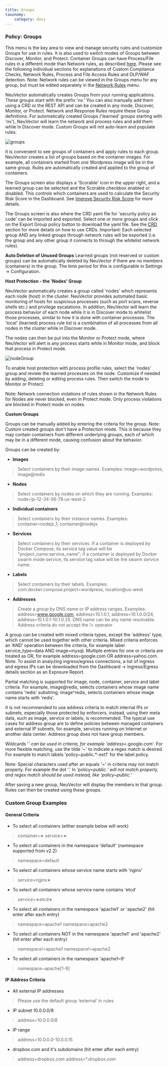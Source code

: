 ```yaml
---
title: Groups
taxonomy:
    category: docs
---
```


### Policy: Groups

This menu is the key area to view and manage security rules and customize Groups for use in rules. It is also used to switch modes of Groups between Discover, Monitor, and Protect. Container Groups can have Process/File rules in a different mode than Network rules, as described [here](/policy/modes#split-policy-mode). Please see the following individual sections for explanations of Custom Compliance Checks, Network Rules, Process and File Access Rules and DLP/WAF detection. Note: Network rules can be viewed in the Groups menu for any group, but must be edited separately in the [Network Rules](/policy/networkrules) menu.
 
NeuVector automatically creates Groups from your running applications. These groups start with the prefix 'nv.' You can also manually add them using a CRD or the REST API and can be created in any mode, Discover, Monitor, or Protect. Network and Response Rules require these Group definitions. For automatically created Groups ('learned' groups starting with 'nv'), NeuVector will learn the network and process rules and add them while in Discover mode. Custom Groups will not auto-learn and populate rules.

![groups](5_groups.png)

It is convenient to see groups of containers and apply rules to each group. NeuVector creates a list of groups based on the container images. For example, all containers started from one Wordpress image will be in the same group. Rules are automatically created and applied to the group of containers.

The Groups screen also displays a 'Scorable' icon in the upper right, and a learned group can be selected and the Scorable checkbox enabled or disabled. This controls which containers are used to calculate the Security Risk Score in the Dashboard. See [Improve Security Risk Score](/navigation/improve_score#improving-the-security-risk-score) for more details.

The Groups screen is also where the CRD yaml file for 'security policy as code' can be imported and exported. Select one or more groups and click on the Export Group policy button to download the yaml file. See the [CRD](/policy/usingcrd) section for more details on how to use CRDs. Important: Each selected group AND any linked groups through network rules will be exported (i.e. the group and any other group it connects to through the whitelist network rules).

<strong>Auto Deletion of Unused Groups</strong>
Learned groups (not reserved or custom groups) can be automatically deleted by NeuVector if there are no members (containers) in the group. The time period for this is configurable in Settings -> Configuration.

<strong>Host Protection - the 'Nodes' Group</strong>

NeuVector automatically creates a group called 'nodes' which represents each node (host) in the cluster. NeuVector provides automated basic monitoring of hosts for suspicious processes (such as port scans, reverse shells etc.) and privilege escalations. In addition, NeuVector will learn the process behavior of each node while it is in Discover mode to whitelist those processes, similar to how it is done with container processes.  The 'local' (learned) process rule list is a combination of all processes from all nodes in the cluster while in Discover mode.

The nodes can then be put into the Monitor or Protect mode, where NeuVector will alert is any process starts while in Monitor mode, and block that process in Protect mode.

![nodeGroup](host_protection.png)

To enable host protection with process profile rules, select the 'nodes' group and review the learned processes on the node. Customize if needed by adding, deleting or editing process rules. Then switch the mode to Monitor or Protect.

Note: Network connection violations of rules shown in the Network Rules for Nodes are never blocked, even in Protect mode. Only process violations are blocked in Protect mode on nodes.


<strong>Custom Groups</strong>

Groups can be manually added by entering the criteria for the group. Note: Custom created groups don't have a Protection mode. This is because they may contain containers from different underlying groups, each of which may be in a different mode, causing confusion about the behavior.

Groups can be created by:
+ **Images**
> Select containers by their image names. Examples: image=wordpress, image@redis
+ **Nodes**
> Select containers by nodes on which they are running. Examples: node=ip-12-34-56-78.us-west-2
+ **Individual containers**
> Select containers by their instance names. Examples: container=nodejs_1, container@nodejs
+ **Services**
> Select containers by their services. If a container is deployed by Docker Compose, its service tag value will be "project_name:service_name"; if a container is deployed by Docker swarm mode service, its service tag value will be the swarm service name.
+ **Labels**
> Select containers by their labels. Examples: com.docker.compose.project=wordpress, location@us-west
+ **Addresses**
> Create a group by DNS name or IP address ranges. Examples: address=www.google.com, address=10.1.0.1, address=10.1.0.0/24, address=10.1.0.1-10.1.0.25. DNS name can be any name resolvable. Address criteria do not accept the != operator 

A group can be created with mixed criteria types, except the 'address' type, which cannot be used together with other criteria. Mixed criteria enforces an ‘AND’ operation between the criteria, for example label service_type=data AND image=mysql. Multiple entries for one or criteria are treated as OR, for example address=google.com OR address=yahoo.com. Note: To assist in analyzing ingress/egress connections, a list of ingress and egress IPs can be downloaded from the Dashboard -> Ingress/Egress details section as an Exposure Report.

Partial matching is supported for image, node, container, service and label criteria. For example, image@redis, selects containers whose image name contains 'redis' substring; image^redis, selects containers whose image name starts with 'redis'.

It is not recommended to use address criteria to match internal IPs or subnets, especially those protected by enforcers, instead, using their meta data, such as image, service or labels, is recommended. The typical use cases for address group are to define policies between managed containers and external IP subnets, for example, services running on Internet or another data center. Address group does not have group members.

Wildcards '*' can be used in criteria, for example 'address=*.google.com'. For more flexible matching, use the tilde '~' to indicate a regex match is desired. For example to match labels 'policy~public.*-ext1' for the label policy.

Note: Special characters used after an equals '=' in criteria may not match properly. For example the dot '.' In 'policy=public.*' will not match properly, and regex match should be used instead, like 'policy~public.*'

After saving a new group, NeuVector will display the members in that group. Rules can then be created using these groups.

### Custom Group Examples

#### General Criteria

+ To select all containers (either example below will work)
> container=&lowast;
> service=&lowast;


+ To select all containers in the namespace 'default' (namespace supported from v2.2)
> namespace=default

+ To select all containers whose service name starts with 'nginx'
> service=nginx&lowast;

+ To select all containers whose service name contains 'etcd'
> service=&lowast;etcd&lowast;

+ To select all containers in the namespace 'apache1' or 'apache2' (hit enter after each entry)
> namespace=apache1 namespace=apache2

+ To select all containers NOT in the namespace 'apache1' and 'apache2' (hit enter after each entry)
> namespace!=apache1 namespace!=apache2

+ To select all containers in the namespace 'apache1~9'
> namespace~apache[1-9]

#### IP Address Criteria

+ All external IP addresses
> Please use the default group ‘external’ in rules

+ IP subnet 10.0.0.0/8
> address=10.0.0.0/8

+ IP range
> address=10.0.0.0-10.0.0.15

+ dropbox.com and it's subdomains (hit enter after each entry)
> address=dropbox.com address=*.dropbox.com

